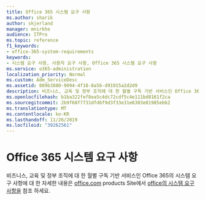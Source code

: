 ```yaml
---
title: Office 365 시스템 요구 사항
ms.author: sharik
author: skjerland
manager: mnirkhe
audience: ITPro
ms.topic: reference
f1_keywords:
- office-365-system-requirements
keywords:
- 시스템 요구 사항, 사용자 요구 사항, Office 365 시스템 요구 사항
ms.service: o365-administration
localization_priority: Normal
ms.custom: Adm_ServiceDesc
ms.assetid: 089b3880-9094-4f18-8a56-d91915a2d2d9
description: 비즈니스, 교육 및 정부 조직에 대 한 월별 구독 기반 서비스인 Office 365의 시스템 요구 사항에 대 한 자세한 내용은 office.com products site에서 Office의 시스템 요구 사항을 참조 하세요.
ms.openlocfilehash: b1ba322fef8ea5c4dc72cdf5c4e111bd8161f2ca
ms.sourcegitcommit: 2b9f68f7731dfd6f9d3f33e31e6303e81985ebb2
ms.translationtype: MT
ms.contentlocale: ko-KR
ms.lasthandoff: 11/26/2019
ms.locfileid: "39262561"
---
```

# <a name="office-365-system-requirements"></a>Office 365 시스템 요구 사항

비즈니스, 교육 및 정부 조직에 대 한 월별 구독 기반 서비스인 Office 365의 시스템 요구 사항에 대 한 자세한 내용은 [office.com](https://go.microsoft.com/fwlink/?LinkID=509817&amp;clcid=0x409) products Site에서 [office의 시스템 요구 사항을](https://go.microsoft.com/fwlink/?LinkID=626095&amp;clcid=0x409) 참조 하세요. 
  

